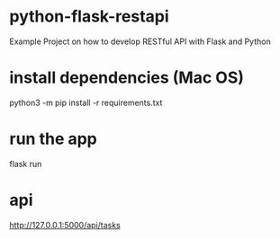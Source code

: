 # python-flask-restapi
Example Project on how to develop RESTful API with Flask and Python
# install dependencies (Mac OS)
python3 -m pip install -r requirements.txt
# run the app
flask run
# api
http://127.0.0.1:5000/api/tasks